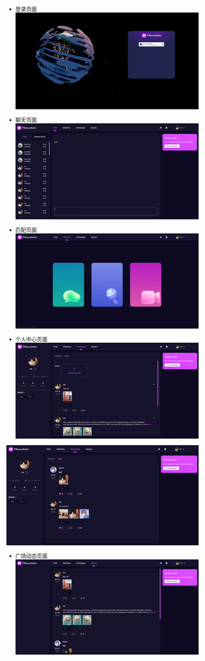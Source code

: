- 登录页面
![login](/public/login.png)

- 聊天页面
![chat](/public/chat.png)

- 匹配页面
![matching](/public/matching.png)

- 个人中心页面
![matching](/public/homepage.png)

![liked](/public/liked.png)


- 广场动态页面
![square](/public/square.png)
